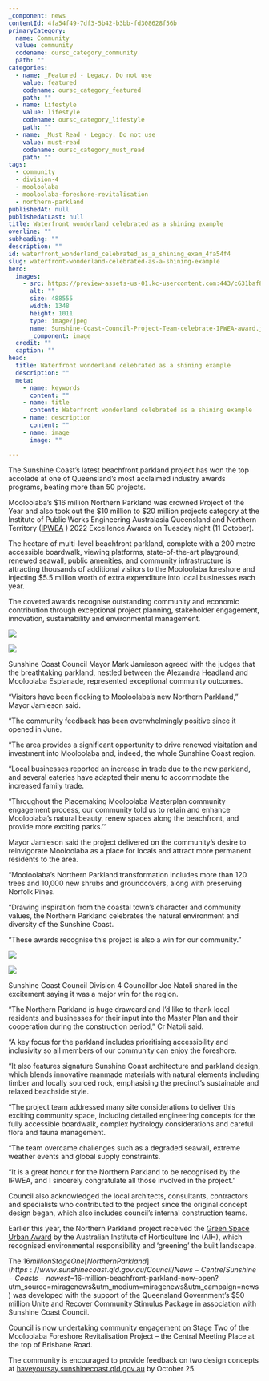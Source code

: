 ```yaml
---
_component: news
contentId: 4fa54f49-7df3-5b42-b3bb-fd308628f56b
primaryCategory:
  name: Community
  value: community
  codename: oursc_category_community
  path: ""
categories:
  - name: _Featured - Legacy. Do not use
    value: featured
    codename: oursc_category_featured
    path: ""
  - name: Lifestyle
    value: lifestyle
    codename: oursc_category_lifestyle
    path: ""
  - name: _Must Read - Legacy. Do not use
    value: must-read
    codename: oursc_category_must_read
    path: ""
tags:
  - community
  - division-4
  - mooloolaba
  - mooloolaba-foreshore-revitalisation
  - northern-parkland
publishedAt: null
publishedAtLast: null
title: Waterfront wonderland celebrated as a shining example
overline: ""
subheading: ""
description: ""
id: waterfront_wonderland_celebrated_as_a_shining_exam_4fa54f4
slug: waterfront-wonderland-celebrated-as-a-shining-example
hero:
  images:
    - src: https://preview-assets-us-01.kc-usercontent.com:443/c631baf8-1b46-001f-580c-d0001b68b4a8/a717aa1b-2c34-4c56-b453-0a5e27789c4d/Sunshine-Coast-Council-Project-Team-celebrate-IPWEA-award.jpg
      alt: ""
      size: 488555
      width: 1348
      height: 1011
      type: image/jpeg
      name: Sunshine-Coast-Council-Project-Team-celebrate-IPWEA-award.jpg
      _component: image
  credit: ""
  caption: ""
head:
  title: Waterfront wonderland celebrated as a shining example
  description: ""
  meta:
    - name: keywords
      content: ""
    - name: title
      content: Waterfront wonderland celebrated as a shining example
    - name: description
      content: ""
    - name: image
      image: ""

---
```

The Sunshine Coast’s latest beachfront parkland project has won the top accolade at one of Queensland’s most acclaimed industry awards programs, beating more than 50 projects.

Mooloolaba’s $16 million Northern Parkland was crowned Project of the Year and also took out the $10 million to $20 million projects category at the Institute of Public Works Engineering Australasia Queensland and Northern Territory ([IPWEA](https://www.ipwea-qnt.com/excellence-awards-winners)
) 2022 Excellence Awards on Tuesday night (11 October).

The hectare of multi-level beachfront parkland, complete with a 200 metre accessible boardwalk, viewing platforms, state-of-the-art playground, renewed seawall, public amenities, and community infrastructure is attracting thousands of additional visitors to the Mooloolaba foreshore and injecting $5.5 million worth of extra expenditure into local businesses each year.

The coveted awards recognise outstanding community and economic contribution through exceptional project planning, stakeholder engagement, innovation, sustainability and environmental management.

![](https://preview-assets-us-01.kc-usercontent.com:443/c631baf8-1b46-001f-580c-d0001b68b4a8/d733dfd4-f912-4839-a644-ca914904a4c8/Alexandra-Headland-to-Mooloolaba-Boardwalk-1024x557.jpg)

![](https://preview-assets-us-01.kc-usercontent.com:443/c631baf8-1b46-001f-580c-d0001b68b4a8/a367109c-614b-485c-bb37-818cafbb8b01/Mooloolabas-Northern-Parkland-Playground-1024x768.jpeg)

Sunshine Coast Council Mayor Mark Jamieson agreed with the judges that the breathtaking parkland, nestled between the Alexandra Headland and Mooloolaba Esplanade, represented exceptional community outcomes.

“Visitors have been flocking to Mooloolaba’s new Northern Parkland,” Mayor Jamieson said.

“The community feedback has been overwhelmingly positive since it opened in June.

“The area provides a significant opportunity to drive renewed visitation and investment into Mooloolaba and, indeed, the whole Sunshine Coast region.

“Local businesses reported an increase in trade due to the new parkland, and several eateries have adapted their menu to accommodate the increased family trade.

“Throughout the Placemaking Mooloolaba Masterplan community engagement process, our community told us to retain and enhance Mooloolaba’s natural beauty, renew spaces along the beachfront, and provide more exciting parks.’’

Mayor Jamieson said the project delivered on the community’s desire to reinvigorate Mooloolaba as a place for locals and attract more permanent residents to the area.

“Mooloolaba’s Northern Parkland transformation includes more than 120 trees and 10,000 new shrubs and groundcovers, along with preserving Norfolk Pines.

“Drawing inspiration from the coastal town’s character and community values, the Northern Parkland celebrates the natural environment and diversity of the Sunshine Coast.

“These awards recognise this project is also a win for our community.”

![](https://preview-assets-us-01.kc-usercontent.com:443/c631baf8-1b46-001f-580c-d0001b68b4a8/fb9ae2b2-f161-4e07-9ff5-5f002a1b360e/Stunning-accessible-viewing-decks-at-Mooloolabas-Northern-Parkland-2-1024x768.jpeg)

![](https://preview-assets-us-01.kc-usercontent.com:443/c631baf8-1b46-001f-580c-d0001b68b4a8/6ff6a51b-0331-4fd2-a34f-3b69a90724d5/a-Mooloolabas-Northern-Parkland-3-1024x682.jpeg)

Sunshine Coast Council Division 4 Councillor Joe Natoli shared in the excitement saying it was a major win for the region.

“The Northern Parkland is huge drawcard and I’d like to thank local residents and businesses for their input into the Master Plan and their cooperation during the construction period,” Cr Natoli said.

“A key focus for the parkland includes prioritising accessibility and inclusivity so all members of our community can enjoy the foreshore.

“It also features signature Sunshine Coast architecture and parkland design, which blends innovative manmade materials with natural elements including timber and locally sourced rock, emphasising the precinct’s sustainable and relaxed beachside style.

“The project team addressed many site considerations to deliver this exciting community space, including detailed engineering concepts for the fully accessible boardwalk, complex hydrology considerations and careful flora and fauna management.

“The team overcame challenges such as a degraded seawall, extreme weather events and global supply constraints.

“It is a great honour for the Northern Parkland to be recognised by the IPWEA, and I sincerely congratulate all those involved in the project.”

Council also acknowledged the local architects, consultants, contractors and specialists who contributed to the project since the original concept design began, which also includes council’s internal construction teams.

Earlier this year, the Northern Parkland project received the [Green Space Urban Award](https://www.sunshinecoast.qld.gov.au/Council/News-Centre/Green-thumbs-up-for-Mooloolabas-Northern-Parkland)
&#x20;by the Australian Institute of Horticulture Inc (AIH), which recognised environmental responsibility and ‘greening’ the built landscape.

The $16 million Stage One [Northern Parkland](https://www.sunshinecoast.qld.gov.au/Council/News-Centre/Sunshine-Coasts-newest-$16-million-beachfront-parkland-now-open?utm_source=miragenews&utm_medium=miragenews&utm_campaign=news)
&#x20;was developed with the support of the Queensland Government’s $50 million Unite and Recover Community Stimulus Package in association with Sunshine Coast Council.  

Council is now undertaking community engagement on Stage Two of the Mooloolaba Foreshore Revitalisation Project – the Central Meeting Place at the top of Brisbane Road.

The community is encouraged to provide feedback on two design concepts at [haveyoursay.sunshinecoast.qld.gov.au](https://haveyoursay.sunshinecoast.qld.gov.au/)
&#x20;by October 25.
